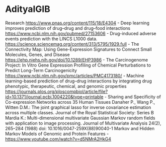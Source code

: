 # AdityaIGIB
Research
https://www.pnas.org/content/115/18/E4304 - Deep learning improves prediction of drug–drug and drug–food interactions
https://www.ncbi.nlm.nih.gov/pubmed/27153606 - Drug-induced adverse events prediction with the LINCS L1000 data.
https://science.sciencemag.org/content/313/5795/1929.full - The Connectivity Map: Using Gene-Expression Signatures to Connect Small Molecules, Genes, and Disease
https://ehp.niehs.nih.gov/doi/10.1289/EHP3986 - The Carcinogenome Project: In Vitro Gene Expression Profiling of Chemical Perturbations to Predict Long-Term Carcinogenicity
https://www.ncbi.nlm.nih.gov/pmc/articles/PMC4173180/ - Machine learning-based prediction of drug–drug interactions by integrating drug phenotypic, therapeutic, chemical, and genomic properties
https://journals.plos.org/ploscompbiol/article/file?id=10.1371/journal.pcbi.1004220&type=printable - Sharing and Specificity of Co-expression Networks across 35 Human Tissues
Danaher P., Wang P., Witten D.M.: The joint graphical lasso for inverse covariance estimation across multiple classes. Journal of the Royal Statistical Society: Series B
Mardia K.: Multi-dimensional multivariate Gaussian Markov random fields with application to image processing. Journal of Multivariate Analysis 24(2), 265–284 (1988) doi: 10.1016/0047-259X(88)90040-1
Markov and Hidden Markov Models of Genomic and Protein Features - https://www.youtube.com/watch?v=d5NMrA2HkG4
